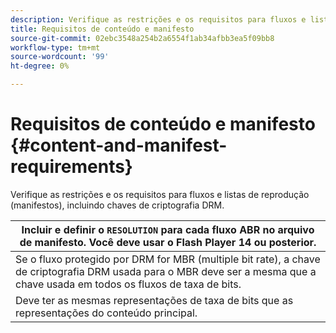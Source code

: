 ```yaml
---
description: Verifique as restrições e os requisitos para fluxos e listas de reprodução (manifestos), incluindo chaves de criptografia DRM.
title: Requisitos de conteúdo e manifesto
source-git-commit: 02ebc3548a254b2a6554f1ab34afbb3ea5f09bb8
workflow-type: tm+mt
source-wordcount: '99'
ht-degree: 0%

---
```


# Requisitos de conteúdo e manifesto {#content-and-manifest-requirements}

Verifique as restrições e os requisitos para fluxos e listas de reprodução (manifestos), incluindo chaves de criptografia DRM.

| Incluir e definir o `RESOLUTION` para cada fluxo ABR no arquivo de manifesto. Você deve usar o Flash Player 14 ou posterior. |
|---|
| Se o fluxo protegido por DRM for MBR (multiple bit rate), a chave de criptografia DRM usada para o MBR deve ser a mesma que a chave usada em todos os fluxos de taxa de bits. |
| Deve ter as mesmas representações de taxa de bits que as representações do conteúdo principal. |
